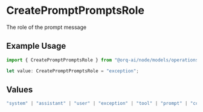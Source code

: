 # CreatePromptPromptsRole

The role of the prompt message

## Example Usage

```typescript
import { CreatePromptPromptsRole } from "@orq-ai/node/models/operations";

let value: CreatePromptPromptsRole = "exception";
```

## Values

```typescript
"system" | "assistant" | "user" | "exception" | "tool" | "prompt" | "correction" | "expected_output"
```